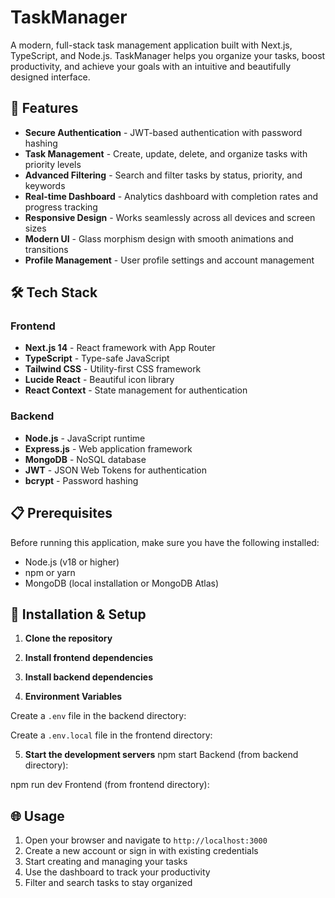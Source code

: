 # TaskManager

A modern, full-stack task management application built with Next.js, TypeScript, and Node.js. TaskManager helps you organize your tasks, boost productivity, and achieve your goals with an intuitive and beautifully designed interface.

## 🚀 Features

- **Secure Authentication** - JWT-based authentication with password hashing
- **Task Management** - Create, update, delete, and organize tasks with priority levels
- **Advanced Filtering** - Search and filter tasks by status, priority, and keywords
- **Real-time Dashboard** - Analytics dashboard with completion rates and progress tracking
- **Responsive Design** - Works seamlessly across all devices and screen sizes
- **Modern UI** - Glass morphism design with smooth animations and transitions
- **Profile Management** - User profile settings and account management

## 🛠️ Tech Stack

### Frontend
- **Next.js 14** - React framework with App Router
- **TypeScript** - Type-safe JavaScript
- **Tailwind CSS** - Utility-first CSS framework
- **Lucide React** - Beautiful icon library
- **React Context** - State management for authentication

### Backend
- **Node.js** - JavaScript runtime
- **Express.js** - Web application framework
- **MongoDB** - NoSQL database
- **JWT** - JSON Web Tokens for authentication
- **bcrypt** - Password hashing

## 📋 Prerequisites

Before running this application, make sure you have the following installed:

- Node.js (v18 or higher)
- npm or yarn
- MongoDB (local installation or MongoDB Atlas)

## 🚀 Installation & Setup

1. **Clone the repository**

2. **Install frontend dependencies**

3. **Install backend dependencies**

4. **Environment Variables**

Create a `.env` file in the backend directory:

Create a `.env.local` file in the frontend directory:

5. **Start the development servers**
npm start
Backend (from backend directory):

npm run dev
Frontend (from frontend directory):


## 🌐 Usage

1. Open your browser and navigate to `http://localhost:3000`
2. Create a new account or sign in with existing credentials
3. Start creating and managing your tasks
4. Use the dashboard to track your productivity
5. Filter and search tasks to stay organized




